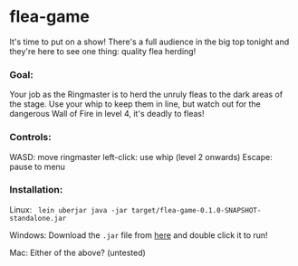# flea-game

It's time to put on a show! There's a full audience in the big top tonight and they're here to see one thing: quality flea herding!

### Goal:
Your job as the Ringmaster is to herd the unruly fleas to the dark areas of the stage. Use your whip to keep them in line, but watch out for the dangerous Wall of Fire in level 4, it's deadly to fleas!

### Controls:
WASD: move ringmaster
left-click: use whip (level 2 onwards)
Escape: pause to menu

### Installation:
Linux: ``` lein uberjar
java -jar target/flea-game-0.1.0-SNAPSHOT-standalone.jar```

Windows: Download the `.jar` file from [here](https://kimbsy.itch.io/professor-fantastico) and double click it to run!

Mac: Either of the above? (untested)
